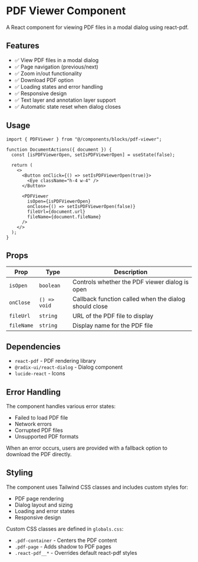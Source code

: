 # PDF Viewer Component

A React component for viewing PDF files in a modal dialog using react-pdf.

## Features

- ✅ View PDF files in a modal dialog
- ✅ Page navigation (previous/next)
- ✅ Zoom in/out functionality
- ✅ Download PDF option
- ✅ Loading states and error handling
- ✅ Responsive design
- ✅ Text layer and annotation layer support
- ✅ Automatic state reset when dialog closes

## Usage

```tsx
import { PDFViewer } from "@/components/blocks/pdf-viewer";

function DocumentActions({ document }) {
  const [isPDFViewerOpen, setIsPDFViewerOpen] = useState(false);

  return (
    <>
      <Button onClick={() => setIsPDFViewerOpen(true)}>
        <Eye className="h-4 w-4" />
      </Button>

      <PDFViewer
        isOpen={isPDFViewerOpen}
        onClose={() => setIsPDFViewerOpen(false)}
        fileUrl={document.url}
        fileName={document.fileName}
      />
    </>
  );
}
```

## Props

| Prop       | Type         | Description                                           |
| ---------- | ------------ | ----------------------------------------------------- |
| `isOpen`   | `boolean`    | Controls whether the PDF viewer dialog is open        |
| `onClose`  | `() => void` | Callback function called when the dialog should close |
| `fileUrl`  | `string`     | URL of the PDF file to display                        |
| `fileName` | `string`     | Display name for the PDF file                         |

## Dependencies

- `react-pdf` - PDF rendering library
- `@radix-ui/react-dialog` - Dialog component
- `lucide-react` - Icons

## Error Handling

The component handles various error states:

- Failed to load PDF file
- Network errors
- Corrupted PDF files
- Unsupported PDF formats

When an error occurs, users are provided with a fallback option to download the
PDF directly.

## Styling

The component uses Tailwind CSS classes and includes custom styles for:

- PDF page rendering
- Dialog layout and sizing
- Loading and error states
- Responsive design

Custom CSS classes are defined in `globals.css`:

- `.pdf-container` - Centers the PDF content
- `.pdf-page` - Adds shadow to PDF pages
- `.react-pdf__*` - Overrides default react-pdf styles

